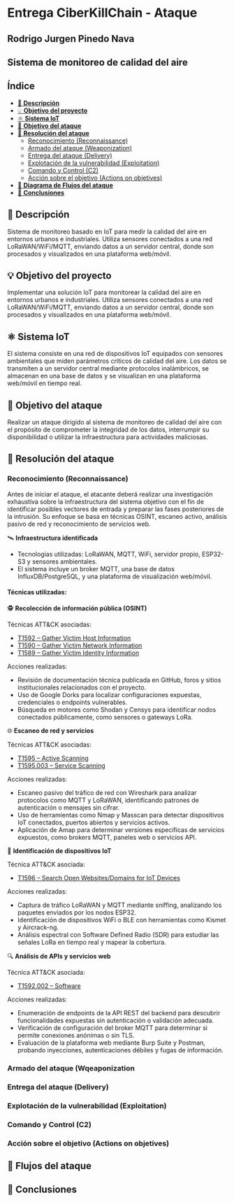 # Entrega CiberKillChain - Ataque

## Rodrigo Jurgen Pinedo Nava
## **Sistema de monitoreo de calidad del aire**

## **Índice**
- [📄 **Descripción**](#-descripción)
- [💡 **Objetivo del proyecto**](#-objetivo-del-proyecto)
- [⚛ **Sistema IoT**](#-sistema-iot)
- [🎯 **Objetivo del ataque**](#-objetivo-del-ataque)
- [🥊 **Resolución del ataque**](#-resolución-del-ataque)
  - [Reconocimiento (Reconnaissance)](#-reconocimiento-reconnaissance)
  - [Armado del ataque (Weaponization)](#-armado-del-ataque-weaponization)
  - [Entrega del ataque (Delivery)](#-entrega-del-ataque-delivery)
  - [Explotación de la vulnerabilidad (Exploitation)](#-explotación-de-la-vulnerabilidad-exploitation)
  - [Comando y Control (C2)](#-comando-y-control-c2)
  - [Acción sobre el objetivo (Actions on objetives)](#-acción-sobre-el-objetivo-acctions-on-objetives)
- [🔀 **Diagrama de Flujos del ataque**](#-flujos-del-ataque)
- [🧠 **Conclusiones**](#-conclusiones)


## 📄 **Descripción**

Sistema de monitoreo basado en IoT para medir la calidad del aire en entornos urbanos e industriales. Utiliza sensores conectados a una red LoRaWAN/WiFi/MQTT, enviando datos a un servidor central, donde son procesados y visualizados en una plataforma web/móvil.

## 💡 **Objetivo del proyecto**

Implementar una solución IoT para monitorear la calidad del aire en entornos urbanos e industriales. Utiliza sensores conectados a una red LoRaWAN/WiFi/MQTT, enviando datos a un servidor central, donde son procesados y visualizados en una plataforma web/móvil.

## ⚛ **Sistema IoT**

El sistema consiste en una red de dispositivos IoT equipados con sensores ambientales que miden parámetros críticos de calidad del aire. Los datos se transmiten a un servidor central mediante protocolos inalámbricos, se almacenan en una base de datos y se visualizan en una plataforma web/móvil en tiempo real.

## 🎯 **Objetivo del ataque**

Realizar un ataque dirigido al sistema de monitoreo de calidad del aire con el propósito de comprometer la integridad de los datos, interrumpir su disponibilidad o utilizar la infraestructura para actividades maliciosas.

## 🥊 **Resolución del ataque**

### **Reconocimiento (Reconnaissance)**

Antes de iniciar el ataque, el atacante deberá realizar una investigación exhaustiva sobre la infraestructura del sistema objetivo con el fin de identificar posibles vectores de entrada y preparar las fases posteriores de la intrusión. Su enfoque se basa en técnicas OSINT, escaneo activo, análisis pasivo de red y reconocimiento de servicios web.

🛰️ **Infraestructura identificada**

- Tecnologías utilizadas: LoRaWAN, MQTT, WiFi, servidor propio, ESP32-S3 y sensores ambientales.
- El sistema incluye un broker MQTT, una base de datos InfluxDB/PostgreSQL, y una plataforma de visualización web/móvil.

#### Técnicas utilizadas:

🕵️ **Recolección de información pública (OSINT)**

Técnicas ATT&CK asociadas:

- [T1592 – Gather Victim Host Information](https://attack.mitre.org/techniques/T1592/)
- [T1590 – Gather Victim Network Information](https://attack.mitre.org/techniques/T1590/)
- [T1589 – Gather Victim Identity Information](https://attack.mitre.org/techniques/T1589/)

Acciones realizadas:

- Revisión de documentación técnica publicada en GitHub, foros y sitios institucionales relacionados con el proyecto.
- Uso de Google Dorks para localizar configuraciones expuestas, credenciales o endpoints vulnerables.
- Búsqueda en motores como Shodan y Censys para identificar nodos conectados públicamente, como sensores o gateways LoRa.

🌐 **Escaneo de red y servicios**

Técnicas ATT&CK asociadas:

- [T1595 – Active Scanning](https://attack.mitre.org/techniques/T1595/)
- [T1595.003 – Service Scanning](https://attack.mitre.org/techniques/T1595/003/)

Acciones realizadas:

- Escaneo pasivo del tráfico de red con Wireshark para analizar protocolos como MQTT y LoRaWAN, identificando patrones de autenticación o mensajes sin cifrar.
- Uso de herramientas como Nmap y Masscan para detectar dispositivos IoT conectados, puertos abiertos y servicios activos.
- Aplicación de Amap para determinar versiones específicas de servicios expuestos, como brokers MQTT, paneles web o servicios API.

📡 **Identificación de dispositivos IoT**

Técnica ATT&CK asociada:

- [T1596 – Search Open Websites/Domains for IoT Devices](https://attack.mitre.org/techniques/T1596/)

Acciones realizadas:

- Captura de tráfico LoRaWAN y MQTT mediante sniffing, analizando los paquetes enviados por los nodos ESP32.
- Identificación de dispositivos WiFi o BLE con herramientas como Kismet y Aircrack-ng.
- Análisis espectral con Software Defined Radio (SDR) para estudiar las señales LoRa en tiempo real y mapear la cobertura.

🔍 **Análisis de APIs y servicios web**

Técnica ATT&CK asociada:

- [T1592.002 – Software](https://attack.mitre.org/techniques/T1592/002/)

Acciones realizadas:

- Enumeración de endpoints de la API REST del backend para descubrir funcionalidades expuestas sin autenticación o validación adecuada.
- Verificación de configuración del broker MQTT para determinar si permite conexiones anónimas o sin TLS.
- Evaluación de la plataforma web mediante Burp Suite y Postman, probando inyecciones, autenticaciones débiles y fugas de información.

### **Armado del ataque (Wqeaponization**

### **Entrega del ataque (Delivery)**

### **Explotación de la vulnerabilidad (Exploitation)**

### **Comando y Control (C2)**

### **Acción sobre el objetivo (Actions on objetives)**

## 🔀 **Flujos del ataque**

## 🧠 **Conclusiones**
